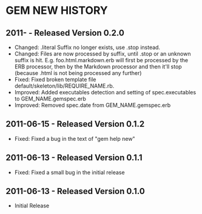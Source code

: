 GEM NEW HISTORY
===============



2011- - Released Version 0.2.0
------------------------------

* Changed:  .literal Suffix no longer exists, use .stop instead.
* Changed:  Files are now processed by suffix, until .stop or an unknown suffix is hit.
  E.g. foo.html.markdown.erb will first be processed by the ERB processor, then by the
  Markdown  processor and then it'll stop (because .html is not being processed any
  further)
* Fixed:    Fixed broken template file default/skeleton/lib/REQUIRE_NAME.rb.
* Improved: Added executables detection and setting of spec.executables to
  GEM\_NAME.gemspec.erb
* Improved: Removed spec.date from GEM\_NAME.gemspec.erb



2011-06-15 - Released Version 0.1.2
-----------------------------------

* Fixed:    Fixed a bug in the text of "gem help new"



2011-06-13 - Released Version 0.1.1
-----------------------------------

* Fixed:    Fixed a small bug in the initial release



2011-06-13 - Released Version 0.1.0
-----------------------------------

* Initial Release